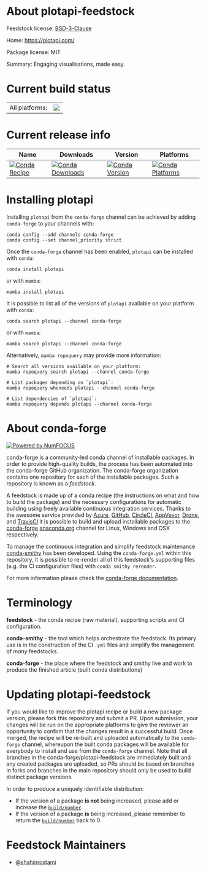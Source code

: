About plotapi-feedstock
=======================

Feedstock license: [BSD-3-Clause](https://github.com/conda-forge/plotapi-feedstock/blob/main/LICENSE.txt)

Home: https://plotapi.com/

Package license: MIT

Summary: Engaging visualisations, made easy.

Current build status
====================


<table><tr><td>All platforms:</td>
    <td>
      <a href="https://dev.azure.com/conda-forge/feedstock-builds/_build/latest?definitionId=17296&branchName=main">
        <img src="https://dev.azure.com/conda-forge/feedstock-builds/_apis/build/status/plotapi-feedstock?branchName=main">
      </a>
    </td>
  </tr>
</table>

Current release info
====================

| Name | Downloads | Version | Platforms |
| --- | --- | --- | --- |
| [![Conda Recipe](https://img.shields.io/badge/recipe-plotapi-green.svg)](https://anaconda.org/conda-forge/plotapi) | [![Conda Downloads](https://img.shields.io/conda/dn/conda-forge/plotapi.svg)](https://anaconda.org/conda-forge/plotapi) | [![Conda Version](https://img.shields.io/conda/vn/conda-forge/plotapi.svg)](https://anaconda.org/conda-forge/plotapi) | [![Conda Platforms](https://img.shields.io/conda/pn/conda-forge/plotapi.svg)](https://anaconda.org/conda-forge/plotapi) |

Installing plotapi
==================

Installing `plotapi` from the `conda-forge` channel can be achieved by adding `conda-forge` to your channels with:

```
conda config --add channels conda-forge
conda config --set channel_priority strict
```

Once the `conda-forge` channel has been enabled, `plotapi` can be installed with `conda`:

```
conda install plotapi
```

or with `mamba`:

```
mamba install plotapi
```

It is possible to list all of the versions of `plotapi` available on your platform with `conda`:

```
conda search plotapi --channel conda-forge
```

or with `mamba`:

```
mamba search plotapi --channel conda-forge
```

Alternatively, `mamba repoquery` may provide more information:

```
# Search all versions available on your platform:
mamba repoquery search plotapi --channel conda-forge

# List packages depending on `plotapi`:
mamba repoquery whoneeds plotapi --channel conda-forge

# List dependencies of `plotapi`:
mamba repoquery depends plotapi --channel conda-forge
```


About conda-forge
=================

[![Powered by
NumFOCUS](https://img.shields.io/badge/powered%20by-NumFOCUS-orange.svg?style=flat&colorA=E1523D&colorB=007D8A)](https://numfocus.org)

conda-forge is a community-led conda channel of installable packages.
In order to provide high-quality builds, the process has been automated into the
conda-forge GitHub organization. The conda-forge organization contains one repository
for each of the installable packages. Such a repository is known as a *feedstock*.

A feedstock is made up of a conda recipe (the instructions on what and how to build
the package) and the necessary configurations for automatic building using freely
available continuous integration services. Thanks to the awesome service provided by
[Azure](https://azure.microsoft.com/en-us/services/devops/), [GitHub](https://github.com/),
[CircleCI](https://circleci.com/), [AppVeyor](https://www.appveyor.com/),
[Drone](https://cloud.drone.io/welcome), and [TravisCI](https://travis-ci.com/)
it is possible to build and upload installable packages to the
[conda-forge](https://anaconda.org/conda-forge) [anaconda.org](https://anaconda.org/)
channel for Linux, Windows and OSX respectively.

To manage the continuous integration and simplify feedstock maintenance
[conda-smithy](https://github.com/conda-forge/conda-smithy) has been developed.
Using the ``conda-forge.yml`` within this repository, it is possible to re-render all of
this feedstock's supporting files (e.g. the CI configuration files) with ``conda smithy rerender``.

For more information please check the [conda-forge documentation](https://conda-forge.org/docs/).

Terminology
===========

**feedstock** - the conda recipe (raw material), supporting scripts and CI configuration.

**conda-smithy** - the tool which helps orchestrate the feedstock.
                   Its primary use is in the construction of the CI ``.yml`` files
                   and simplify the management of *many* feedstocks.

**conda-forge** - the place where the feedstock and smithy live and work to
                  produce the finished article (built conda distributions)


Updating plotapi-feedstock
==========================

If you would like to improve the plotapi recipe or build a new
package version, please fork this repository and submit a PR. Upon submission,
your changes will be run on the appropriate platforms to give the reviewer an
opportunity to confirm that the changes result in a successful build. Once
merged, the recipe will be re-built and uploaded automatically to the
`conda-forge` channel, whereupon the built conda packages will be available for
everybody to install and use from the `conda-forge` channel.
Note that all branches in the conda-forge/plotapi-feedstock are
immediately built and any created packages are uploaded, so PRs should be based
on branches in forks and branches in the main repository should only be used to
build distinct package versions.

In order to produce a uniquely identifiable distribution:
 * If the version of a package **is not** being increased, please add or increase
   the [``build/number``](https://docs.conda.io/projects/conda-build/en/latest/resources/define-metadata.html#build-number-and-string).
 * If the version of a package **is** being increased, please remember to return
   the [``build/number``](https://docs.conda.io/projects/conda-build/en/latest/resources/define-metadata.html#build-number-and-string)
   back to 0.

Feedstock Maintainers
=====================

* [@shahinrostami](https://github.com/shahinrostami/)

